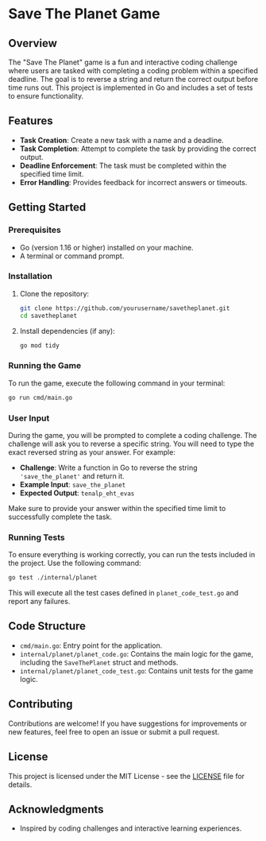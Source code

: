 # Save The Planet Game

## Overview

The "Save The Planet" game is a fun and interactive coding challenge where users are tasked with completing a coding problem within a specified deadline. The goal is to reverse a string and return the correct output before time runs out. This project is implemented in Go and includes a set of tests to ensure functionality.

## Features

- **Task Creation**: Create a new task with a name and a deadline.
- **Task Completion**: Attempt to complete the task by providing the correct output.
- **Deadline Enforcement**: The task must be completed within the specified time limit.
- **Error Handling**: Provides feedback for incorrect answers or timeouts.

## Getting Started

### Prerequisites

- Go (version 1.16 or higher) installed on your machine.
- A terminal or command prompt.

### Installation

1. Clone the repository:
   ```bash
   git clone https://github.com/yourusername/savetheplanet.git
   cd savetheplanet
   ```

2. Install dependencies (if any):
   ```bash
   go mod tidy
   ```

### Running the Game

To run the game, execute the following command in your terminal:
```bash
go run cmd/main.go
```

### User Input

During the game, you will be prompted to complete a coding challenge. The challenge will ask you to reverse a specific string. You will need to type the exact reversed string as your answer. For example:

- **Challenge**: Write a function in Go to reverse the string `'save_the_planet'` and return it.
- **Example Input**: `save_the_planet`
- **Expected Output**: `tenalp_eht_evas`

Make sure to provide your answer within the specified time limit to successfully complete the task.

### Running Tests

To ensure everything is working correctly, you can run the tests included in the project. Use the following command:

```bash
go test ./internal/planet
```

This will execute all the test cases defined in `planet_code_test.go` and report any failures.

## Code Structure

- `cmd/main.go`: Entry point for the application.
- `internal/planet/planet_code.go`: Contains the main logic for the game, including the `SaveThePlanet` struct and methods.
- `internal/planet/planet_code_test.go`: Contains unit tests for the game logic.

## Contributing

Contributions are welcome! If you have suggestions for improvements or new features, feel free to open an issue or submit a pull request.

## License

This project is licensed under the MIT License - see the [LICENSE](LICENSE) file for details.

## Acknowledgments

- Inspired by coding challenges and interactive learning experiences.
